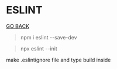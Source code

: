 # ESLINT

[GO BACK](../index.md)

> npm i eslint --save-dev

> npx eslint --init

make .eslintignore file and type build inside
